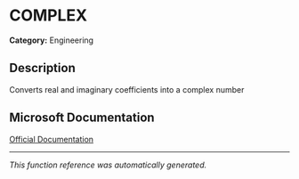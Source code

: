 # COMPLEX

**Category:** Engineering

## Description
Converts real and imaginary coefficients into a complex number

## Microsoft Documentation
[Official Documentation](https://support.microsoft.com//en-us/office/complex-function-f0b8f3a9-51cc-4d6d-86fb-3a9362fa4128)

---
*This function reference was automatically generated.*
